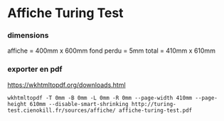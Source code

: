 # Affiche Turing Test

### dimensions

affiche = 400mm x 600mm
fond perdu = 5mm
total = 410mm x 610mm

### exporter en pdf

https://wkhtmltopdf.org/downloads.html

```
wkhtmltopdf -T 0mm -B 0mm -L 0mm -R 0mm --page-width 410mm --page-height 610mm --disable-smart-shrinking http://turing-test.cienokill.fr/sources/affiche/ affiche-turing-test.pdf
```